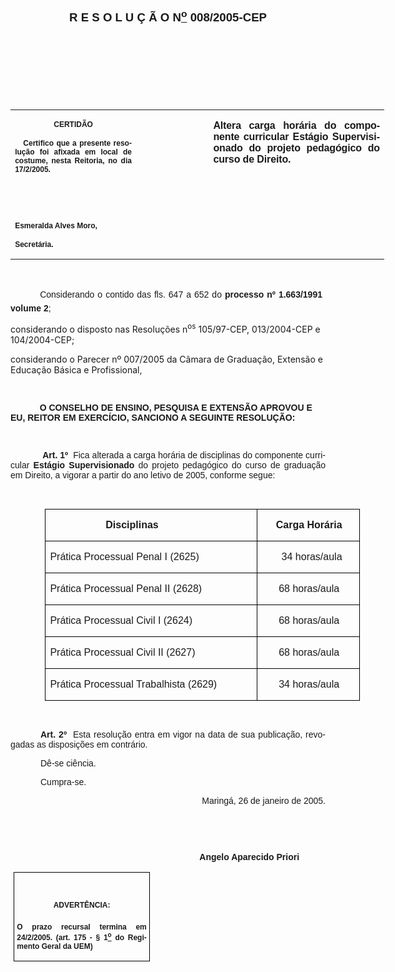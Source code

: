 <body lang=PT-BR style='tab-interval:35.45pt'>

<div class=Section1>

<p class=MsoNormal align=center style='text-align:center'><b style='mso-bidi-font-weight:
normal'><span style='font-size:11.0pt;mso-bidi-font-size:12.0pt;font-family:
Arial'><![if !supportEmptyParas]>&nbsp;<![endif]><o:p></o:p></span></b></p>

<p class=MsoNormal align=center style='text-align:center'><b style='mso-bidi-font-weight:
normal'><span style='font-size:11.0pt;mso-bidi-font-size:12.0pt;font-family:
Arial'><![if !supportEmptyParas]>&nbsp;<![endif]><o:p></o:p></span></b></p>

<p class=MsoNormal align=center style='text-align:center'><b style='mso-bidi-font-weight:
normal'><span style='font-size:11.0pt;mso-bidi-font-size:12.0pt;font-family:
Arial'><![if !supportEmptyParas]>&nbsp;<![endif]><o:p></o:p></span></b></p>

<p class=MsoNormal align=center style='text-align:center'><b style='mso-bidi-font-weight:
normal'><span style='font-size:14.0pt;mso-bidi-font-size:12.0pt;font-family:
Arial'>R E S O L U Ç Ã O N<u><sup>o</sup></u> 008/2005-CEP<o:p></o:p></span></b></p>

<p class=MsoNormal align=center style='text-align:center'><span
style='font-size:11.0pt;mso-bidi-font-size:12.0pt;font-family:Arial'><![if !supportEmptyParas]>&nbsp;<![endif]><o:p></o:p></span></p>

<p class=MsoNormal align=center style='text-align:center'><span
style='font-size:11.0pt;mso-bidi-font-size:12.0pt;font-family:Arial'><![if !supportEmptyParas]>&nbsp;<![endif]><o:p></o:p></span></p>

<p class=MsoNormal align=center style='text-align:center'><span
style='font-size:11.0pt;mso-bidi-font-size:12.0pt;font-family:Arial'><![if !supportEmptyParas]>&nbsp;<![endif]><o:p></o:p></span></p>

<p class=MsoNormal align=center style='text-align:center'><span
style='font-size:11.0pt;mso-bidi-font-size:12.0pt;font-family:Arial'><![if !supportEmptyParas]>&nbsp;<![endif]><o:p></o:p></span></p>

<table border=0 cellspacing=0 cellpadding=0 width=598 style='width:448.65pt;
 border-collapse:collapse;mso-padding-alt:0cm 5.4pt 0cm 5.4pt'>
 <tr>
  <td width=199 valign=top style='width:149.4pt;padding:0cm 5.4pt 0cm 5.4pt'>
  <p class=MsoNormal align=center style='text-align:center'><b
  style='mso-bidi-font-weight:normal'><span style='font-size:9.0pt;mso-bidi-font-size:
  12.0pt;font-family:Arial'>CERTIDÃO<o:p></o:p></span></b></p>
  <p class=MsoNormal style='text-align:justify'><b style='mso-bidi-font-weight:
  normal'><span style='font-size:9.0pt;mso-bidi-font-size:12.0pt;font-family:
  Arial'><span style="mso-spacerun: yes">   </span>Certifico que a presente
  resolução foi afixada em local de costume, nesta Reitoria, no dia 17/2/2005.<o:p></o:p></span></b></p>
  <p class=MsoNormal style='text-align:justify'><b style='mso-bidi-font-weight:
  normal'><span style='font-size:9.0pt;mso-bidi-font-size:12.0pt;font-family:
  Arial'>&nbsp;<o:p></o:p></span></b></p>
  <p class=MsoNormal style='text-align:justify'><b style='mso-bidi-font-weight:
  normal'><span style='font-size:9.0pt;mso-bidi-font-size:12.0pt;font-family:
  Arial'>&nbsp;<o:p></o:p></span></b></p>
  <p class=MsoNormal style='mso-pagination:none;layout-grid-mode:char'><b
  style='mso-bidi-font-weight:normal'><span style='font-size:9.0pt;mso-bidi-font-size:
  12.0pt;font-family:Arial'>Esmeralda Alves Moro,<o:p></o:p></span></b></p>
  <p class=MsoNormal><b style='mso-bidi-font-weight:normal'><span
  style='font-size:9.0pt;mso-bidi-font-size:12.0pt;font-family:Arial;
  layout-grid-mode:line'>Secretária.</span></b><b style='mso-bidi-font-weight:
  normal'><span style='font-size:11.0pt;mso-bidi-font-size:12.0pt;font-family:
  Arial'><o:p></o:p></span></b></p>
  </td>
  <td width=111 valign=top style='width:83.25pt;padding:0cm 5.4pt 0cm 5.4pt'>
  <p class=MsoNormal style='margin-top:0cm;margin-right:-5.4pt;margin-bottom:
  0cm;margin-left:5.85pt;margin-bottom:.0001pt'><span style='font-size:11.0pt;
  mso-bidi-font-size:12.0pt;font-family:Arial'>&nbsp;<o:p></o:p></span></p>
  </td>
  <td width=288 valign=top style='width:216.0pt;padding:0cm 5.4pt 0cm 5.4pt'>
  <p class=MsoNormal style='text-align:justify'><b style='mso-bidi-font-weight:
  normal'><span style='font-family:Arial;letter-spacing:-.1pt'>Altera carga
  horária do componente curricular Estágio Supervisionado do projeto pedagógico
  do curso de Direito.<o:p></o:p></span></b></p>
  </td>
 </tr>
</table>

<p class=BodyText21><span style='font-family:Arial'>&nbsp;&nbsp;<o:p></o:p></span></p>

<p class=MsoNormal style='text-align:justify;text-indent:35.4pt'><span
style='font-family:Arial'>Considerando o contido das fls. 647 a 652 do <b>processo
nº 1.663/1991  volume 2</b><span style='mso-bidi-font-weight:bold'>;</span><o:p></o:p></span></p>

<p class=MsoBodyTextIndent2><span style='mso-bidi-font-family:Arial'>considerando
o disposto nas Resoluções n<sup>os</sup> 105/97-CEP, 013/2004-CEP e
104/2004-CEP;<o:p></o:p></span></p>

<p class=MsoBodyTextIndent2><span style='mso-bidi-font-family:Arial'>considerando
o Parecer nº 007/2005 da Câmara de Graduação, Extensão e Educação Básica e
Profissional,<o:p></o:p></span></p>

<p class=MsoNormal style='text-align:justify'><span style='font-family:Arial'><![if !supportEmptyParas]>&nbsp;<![endif]><o:p></o:p></span></p>

<p class=BodyText21 style='mso-pagination:none'><span style='font-family:Arial;
layout-grid-mode:line'>&nbsp;<span style='mso-tab-count:1'>           </span></span><b
style='mso-bidi-font-weight:normal'><span style='font-family:Arial'>O CONSELHO
DE ENSINO, PESQUISA E EXTENSÃO APROVOU E EU, REITOR EM EXERCÍCIO, SANCIONO A
SEGUINTE RESOLUÇÃO:</span></b><span style='font-family:Arial;layout-grid-mode:
line'><o:p></o:p></span></p>

<p class=DefinitionTerm><span style='font-family:Arial'>&nbsp;<o:p></o:p></span></p>

<p class=MsoNormal style='text-align:justify;text-indent:35.45pt'><b
style='mso-bidi-font-weight:normal'><span style='font-family:Arial'>&nbsp;Art.
1º</span></b><span style='font-family:Arial'><span style="mso-spacerun: yes"> 
</span>Fica alterada a carga horária de disciplinas do componente curricular <b>Estágio
Supervisionado </b>do projeto pedagógico do curso de graduação em Direito, a
vigorar a partir do ano letivo de 2005, conforme segue:<o:p></o:p></span></p>

<p class=MsoNormal style='text-align:justify'><span style='font-family:Arial'><![if !supportEmptyParas]>&nbsp;<![endif]><o:p></o:p></span></p>

<table border=1 cellspacing=0 cellpadding=0 style='margin-left:41.4pt;
 border-collapse:collapse;border:none;mso-border-alt:solid windowtext .5pt;
 mso-padding-alt:0cm 5.4pt 0cm 5.4pt'>
 <tr>
  <td width=348 valign=top style='width:261.0pt;border:solid windowtext .5pt;
  padding:0cm 5.4pt 0cm 5.4pt'>
  <p class=MsoNormal style='text-align:justify'><b style='mso-bidi-font-weight:
  normal'><span style='font-family:Arial'><span style="mso-spacerun:
  yes">                    </span>Disciplinas<o:p></o:p></span></b></p>
  </td>
  <td width=156 valign=top style='width:117.0pt;border:solid windowtext .5pt;
  border-left:none;mso-border-left-alt:solid windowtext .5pt;padding:0cm 5.4pt 0cm 5.4pt'>
  <p class=MsoNormal style='text-align:justify'><span style='font-family:Arial'><span
  style="mso-spacerun: yes">     </span><b>Carga Horária</b><b
  style='mso-bidi-font-weight:normal'><o:p></o:p></b></span></p>
  </td>
 </tr>
 <tr>
  <td width=348 valign=top style='width:261.0pt;border:solid windowtext .5pt;
  border-top:none;mso-border-top-alt:solid windowtext .5pt;padding:0cm 5.4pt 0cm 5.4pt'>
  <p class=MsoNormal style='text-align:justify'><span style='font-family:Arial'>Prática
  Processual Penal I (2625)<o:p></o:p></span></p>
  </td>
  <td width=156 valign=top style='width:117.0pt;border-top:none;border-left:
  none;border-bottom:solid windowtext .5pt;border-right:solid windowtext .5pt;
  mso-border-top-alt:solid windowtext .5pt;mso-border-left-alt:solid windowtext .5pt;
  padding:0cm 5.4pt 0cm 5.4pt'>
  <p class=MsoNormal style='text-align:justify'><span style='font-family:Arial'><span
  style="mso-spacerun: yes">       </span>34 horas/aula<o:p></o:p></span></p>
  </td>
 </tr>
 <tr>
  <td width=348 valign=top style='width:261.0pt;border:solid windowtext .5pt;
  border-top:none;mso-border-top-alt:solid windowtext .5pt;padding:0cm 5.4pt 0cm 5.4pt'>
  <p class=MsoNormal style='text-align:justify'><span style='font-family:Arial'>Prática
  Processual Penal II (2628)<o:p></o:p></span></p>
  </td>
  <td width=156 valign=top style='width:117.0pt;border-top:none;border-left:
  none;border-bottom:solid windowtext .5pt;border-right:solid windowtext .5pt;
  mso-border-top-alt:solid windowtext .5pt;mso-border-left-alt:solid windowtext .5pt;
  padding:0cm 5.4pt 0cm 5.4pt'>
  <p class=MsoNormal style='text-align:justify'><span style='font-family:Arial'><span
  style="mso-spacerun: yes">      </span>68 horas/aula<o:p></o:p></span></p>
  </td>
 </tr>
 <tr>
  <td width=348 valign=top style='width:261.0pt;border:solid windowtext .5pt;
  border-top:none;mso-border-top-alt:solid windowtext .5pt;padding:0cm 5.4pt 0cm 5.4pt'>
  <p class=MsoNormal style='text-align:justify'><span style='font-family:Arial'>Prática
  Processual Civil I (2624)<o:p></o:p></span></p>
  </td>
  <td width=156 valign=top style='width:117.0pt;border-top:none;border-left:
  none;border-bottom:solid windowtext .5pt;border-right:solid windowtext .5pt;
  mso-border-top-alt:solid windowtext .5pt;mso-border-left-alt:solid windowtext .5pt;
  padding:0cm 5.4pt 0cm 5.4pt'>
  <p class=MsoNormal style='text-align:justify'><span style='font-family:Arial'><span
  style="mso-spacerun: yes">      </span>68 horas/aula<o:p></o:p></span></p>
  </td>
 </tr>
 <tr>
  <td width=348 valign=top style='width:261.0pt;border:solid windowtext .5pt;
  border-top:none;mso-border-top-alt:solid windowtext .5pt;padding:0cm 5.4pt 0cm 5.4pt'>
  <p class=MsoNormal style='text-align:justify'><span style='font-family:Arial'>Prática
  Processual Civil II (2627)<o:p></o:p></span></p>
  </td>
  <td width=156 valign=top style='width:117.0pt;border-top:none;border-left:
  none;border-bottom:solid windowtext .5pt;border-right:solid windowtext .5pt;
  mso-border-top-alt:solid windowtext .5pt;mso-border-left-alt:solid windowtext .5pt;
  padding:0cm 5.4pt 0cm 5.4pt'>
  <p class=MsoNormal style='text-align:justify'><span style='font-family:Arial'><span
  style="mso-spacerun: yes">      </span>68 horas/aula<o:p></o:p></span></p>
  </td>
 </tr>
 <tr>
  <td width=348 valign=top style='width:261.0pt;border:solid windowtext .5pt;
  border-top:none;mso-border-top-alt:solid windowtext .5pt;padding:0cm 5.4pt 0cm 5.4pt'>
  <p class=MsoNormal style='text-align:justify'><span style='font-family:Arial'>Prática
  Processual Trabalhista (2629)<o:p></o:p></span></p>
  </td>
  <td width=156 valign=top style='width:117.0pt;border-top:none;border-left:
  none;border-bottom:solid windowtext .5pt;border-right:solid windowtext .5pt;
  mso-border-top-alt:solid windowtext .5pt;mso-border-left-alt:solid windowtext .5pt;
  padding:0cm 5.4pt 0cm 5.4pt'>
  <p class=MsoNormal style='text-align:justify'><span style='font-family:Arial'><span
  style="mso-spacerun: yes">      </span>34 horas/aula<o:p></o:p></span></p>
  </td>
 </tr>
</table>

<p class=MsoNormal style='text-align:justify'><span style='font-family:Arial'><![if !supportEmptyParas]>&nbsp;<![endif]><o:p></o:p></span></p>

<p class=MsoNormal style='text-align:justify;text-indent:36.0pt'><b
style='mso-bidi-font-weight:normal'><span style='font-family:Arial'>Art. 2º</span></b><span
style='font-family:Arial'> <span style="mso-spacerun: yes"> </span>Esta
resolução entra em vigor na data de sua publicação, revogadas as disposições em
contrário.<o:p></o:p></span></p>

<p class=MsoNormal style='text-align:justify;text-indent:36.0pt'><span
style='font-family:Arial'>Dê-se ciência.<o:p></o:p></span></p>

<p class=MsoNormal style='text-align:justify;text-indent:36.0pt;tab-stops:308.25pt'><span
style='font-family:Arial'>Cumpra-se.<span style='mso-tab-count:1'>                                                                      </span><o:p></o:p></span></p>

<p class=MsoNormal style='text-align:justify;text-indent:8.0cm'><span
style='font-family:Arial'>&nbsp;Maringá, 26 de janeiro de 2005.<o:p></o:p></span></p>

<p class=MsoNormal style='text-align:justify;text-indent:241.0pt'><span
style='font-family:Arial'><![if !supportEmptyParas]>&nbsp;<![endif]><o:p></o:p></span></p>

<p class=MsoNormal style='text-align:justify;text-indent:241.0pt;tab-stops:
234.0pt 279.0pt'><span style='font-family:Arial'>&nbsp;<o:p></o:p></span></p>

<p class=MsoNormal style='text-align:justify;text-indent:8.0cm'><b
style='mso-bidi-font-weight:normal'><span style='font-family:Arial'>Angelo
Aparecido Priori<o:p></o:p></span></b></p>

<table border=1 cellspacing=0 cellpadding=0 style='margin-left:3.5pt;
 border-collapse:collapse;border:none;mso-border-alt:solid windowtext .5pt;
 mso-padding-alt:0cm 3.5pt 0cm 3.5pt'>
 <tr>
  <td width=207 valign=top style='width:155.6pt;border:solid windowtext .5pt;
  padding:0cm 3.5pt 0cm 3.5pt'>
  <h1 align=center style='text-align:center'><span style='font-size:9.0pt;
  mso-bidi-font-size:10.0pt;font-family:Arial'>ADVERTÊNCIA:</span><span
  style='font-size:9.0pt;mso-bidi-font-size:10.0pt;font-family:Arial;
  mso-fareast-font-family:"Arial Unicode MS"'><o:p></o:p></span></h1>
  <p class=MsoNormal style='text-align:justify'><b style='mso-bidi-font-weight:
  normal'><span style='font-size:9.0pt;mso-bidi-font-size:12.0pt;font-family:
  Arial'>O prazo recursal termina em 24/2/2005. (art. 175 - § 1<u><sup>o</sup></u>
  do Regimento Geral da UEM)</span></b><span style='font-size:9.0pt;mso-bidi-font-size:
  12.0pt;font-family:Arial'><o:p></o:p></span></p>
  </td>
 </tr>
</table>

<p class=MsoNormal align=center style='text-align:center'><![if !supportEmptyParas]>&nbsp;<![endif]><o:p></o:p></p>

</div>

</body>
